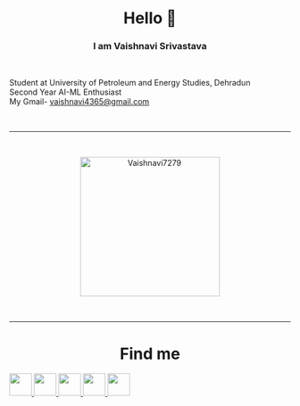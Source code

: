 <!--
### Hi there 👋
*Vaishnavi7279/Vaishnavi7279* is a ✨ special ✨ repository because its `README.md` (this file) appears on your GitHub profile.
Here are some ideas to get you started:
- 🔭 I’m currently working on ...
- 🌱 I’m currently learning ...
- 👯 I’m looking to collaborate on ...
- 🤔 I’m looking for help with ...
- 💬 Ask me about ...
- 📫 How to reach me: ...
- 😄 Pronouns: ...
- ⚡ Fun fact: ...
-->

<h1 align="center">Hello 👋</h1>
<h3 align="center">I am Vaishnavi Srivastava</h3>
</br>

<p>
Student at University of Petroleum and Energy Studies, Dehradun
</br>
Second Year AI-ML Enthusiast
</br>
My Gmail-
<a href="vaishnavi4365@gmail.com">
  vaishnavi4365@gmail.com
</a>
</p>


</br>
<hr style="border:1px white"> </hr>
</br>
<p align="center">
<a href="https://github.com/Vaishnavi7279">
<img height="250em" src="https://github-readme-streak-stats.herokuapp.com/?user=Vaishnavi7279&theme=algolia" alt="Vaishnavi7279"/>
</a>
</p>
</br>


<hr style="border:1px white"> </hr>
<h1 align="center">Find me</h1>
<a href="https://www.linkedin.com/in/vaishnavi-srivastava-6150411b7/">
  <img width="40px" src="https://img.icons8.com/fluent/48/000000/linkedin.png" />
</a>
<a href="https://www.facebook.com/Vaishnavi.1711">
  <img width="40px" src="https://img.icons8.com/color/48/000000/facebook.png"  />
</a>
<a href="https://www.instagram.com/_vaishnavi93_/">
  <img width="40px" src="https://img.icons8.com/color/48/000000/instagram-new.png"  />
</a>
<a href="https://twitter.com/Vaishnavi4365">
  <img width="40px" src="https://img.icons8.com/fluency/48/000000/twitter.png"  />
</a> 
<a href="https://sites.google.com/view/vaishnavisrivastava/home">
  <img width="40px" src="https://img.icons8.com/fluency/48/000000/document.png"  />
</a>
